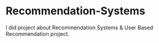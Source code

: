 # Recommendation-Systems
I did project about Recommendation Systems &amp; User Based Recommendation project.
